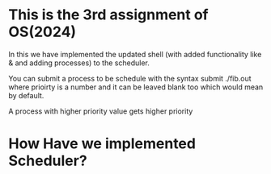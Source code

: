 <h1>This is the 3rd assignment of OS(2024)</h1>

In this we have implemented the updated shell (with added functionality like & and adding processes) to the scheduler.

You can submit a process to be schedule with the syntax
submit ./fib.out <priority> 
where prioirty is a number and it can be leaved blank too which would mean by default.

A process with higher priority value gets higher priority

<h1>How Have we implemented Scheduler?</h1>

